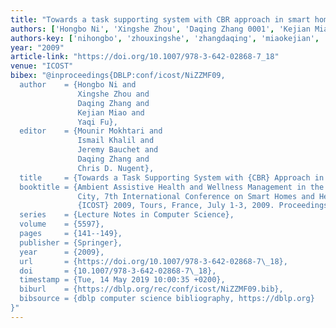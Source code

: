 ```yaml
---
title: "Towards a task supporting system with CBR approach in smart home"
authors: ['Hongbo Ni', 'Xingshe Zhou', 'Daqing Zhang 0001', 'Kejian Miao', 'Yaqi Fu']
authors-key: ['nihongbo', 'zhouxingshe', 'zhangdaqing', 'miaokejian', 'fuyaqi']
year: "2009"
article-link: "https://doi.org/10.1007/978-3-642-02868-7_18"
venue: "ICOST"
bibex: "@inproceedings{DBLP:conf/icost/NiZZMF09,
  author    = {Hongbo Ni and
               Xingshe Zhou and
               Daqing Zhang and
               Kejian Miao and
               Yaqi Fu},
  editor    = {Mounir Mokhtari and
               Ismail Khalil and
               Jeremy Bauchet and
               Daqing Zhang and
               Chris D. Nugent},
  title     = {Towards a Task Supporting System with {CBR} Approach in Smart Home},
  booktitle = {Ambient Assistive Health and Wellness Management in the Heart of the
               City, 7th International Conference on Smart Homes and Health Telematics,
               {ICOST} 2009, Tours, France, July 1-3, 2009. Proceedings},
  series    = {Lecture Notes in Computer Science},
  volume    = {5597},
  pages     = {141--149},
  publisher = {Springer},
  year      = {2009},
  url       = {https://doi.org/10.1007/978-3-642-02868-7\_18},
  doi       = {10.1007/978-3-642-02868-7\_18},
  timestamp = {Tue, 14 May 2019 10:00:35 +0200},
  biburl    = {https://dblp.org/rec/conf/icost/NiZZMF09.bib},
  bibsource = {dblp computer science bibliography, https://dblp.org}
}"
---
```

